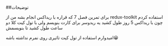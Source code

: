 ##توضیحات

برای تمرین فصل 7 که قراره با ریداکس انجام بشه من از
redux-toolkit
استفاده کردم چون با ریداکس 5 روز طول کشید یه ریدوسر برای کارت بنویسم ولی با تول کیت کلا دو ساعت طول کشید تا بنویسمش

امیدوارم استفاده از تول کیت تاثیری روی نمرم نداشته باشه😀
